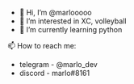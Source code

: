 - 👋 Hi, I’m @marlooooo
- 👀 I’m interested in XC, volleyball
- 🌱 I’m currently learning python

📫 How to reach me: 
- telegram - @marlo_dev
-  discord - marlo#8161

<!---
marlooooo/marlooooo is a ✨ special ✨ repository because its `README.md` (this file) appears on your GitHub profile.
You can click the Preview link to take a look at your changes.
--->
